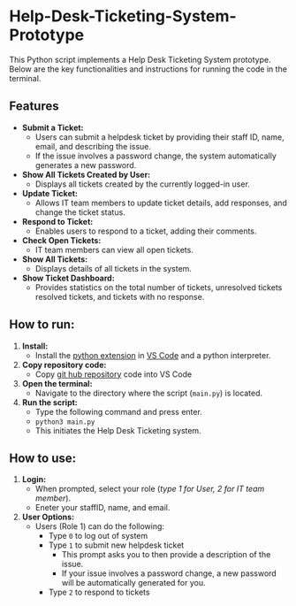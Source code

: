 # Help-Desk-Ticketing-System-Prototype

This Python script implements a Help Desk Ticketing System prototype. Below are the key functionalities and instructions for running the code in the terminal.

## Features

- **Submit a Ticket:**
  - Users can submit a helpdesk ticket by providing their staff ID, name, email, and describing the issue.
  - If the issue involves a password change, the system automatically generates a new password.
- **Show All Tickets Created by User:**
  - Displays all tickets created by the currently logged-in user.
- **Update Ticket:**
  - Allows IT team members to update ticket details, add responses, and change the ticket status.
- **Respond to Ticket:**
  - Enables users to respond to a ticket, adding their comments.
- **Check Open Tickets:**
  - IT team members can view all open tickets.
- **Show All Tickets:**
  - Displays details of all tickets in the system.
- **Show Ticket Dashboard:**
  - Provides statistics on the total number of tickets, unresolved tickets resolved tickets, and tickets with no response.

## How to run:

1. **Install:**
   - Install the [python extension](https://code.visualstudio.com/docs/languages/python) in [VS Code](https://code.visualstudio.com/) and a python interpreter.
2. **Copy repository code:**
   - Copy [git hub repository](https://github.com/Kahayla/Help-Desk-Ticketing-System-Prototype) code into VS Code
3. **Open the terminal:**
   - Navigate to the directory where the script (`main.py`) is located.
4. **Run the script:**
   - Type the following command and press enter.
   - `python3 main.py`
   - This initiates the Help Desk Ticketing system.

## How to use:

1. **Login:**
   - When prompted, select your role (_type 1 for User, 2 for IT team member_).
   - Eneter your staffID, name, and email.
2. **User Options:**
   - Users (Role 1) can do the following:
     - Type `0` to log out of system
     - Type `1` to submit new helpdesk ticket
       - This prompt asks you to then provide a description of the issue.
       - If your issue involves a password change, a new password will be automatically generated for you.
     - Type `2` to respond to tickets
